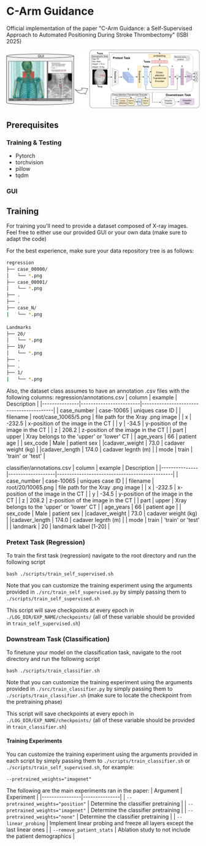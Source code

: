 # C-Arm Guidance
Official implementation of the paper "C-Arm Guidance: a Self-Supervised Approach to Automated Positioning During Stroke Thrombectomy" (ISBI 2025)

![model](assets/carm_arch.svg)

## Prerequisites
### Training & Testing
- Pytorch
- torchvision
- pillow
- tqdm
  
### GUI

## Training
For training you'll need to provide a dataset composed of X-ray images. Feel free to either use our provided GUI or your own data (make sure to adapt the code)

For the best experience, make sure your data repository tree is as follows:
```bash
regression
├── case_00000/
│   └── *.png
├── case_00001/
│   └── *.png
├── .
├── .
├── case_N/
|   └── *.png

Landmarks
├── 20/
│   └── *.png
├── 19/
│   └── *.png
├── .
├── .
├── 1/
|   └── *.png 
```
Also, the dataset class assumes to have an annotation .csv files with the following columns:
regression/annotations.csv
    |   column      |      example          | Description                                |
    |---------------|------------------------|------------------------------------------|
    |  case_number  |     case-10065        | uniques case ID                            |
    |   filename    | root/case_10065/5.png | file path for the Xray .png image          |
    |      x        |      -232.5           | x-position of the image in the CT          |
    |      y        |       -34.5           | y-position of the image in the CT          |
    |      z        |       208.2           | z-position of the image in the CT          |
    |     part      |       upper           | Xray belongs to the 'upper' or 'lower' CT  |
    |   age_years   |        66             | patient age                                |
    |   sex_code    |       Male            | patient sex                                |
    |cadaver_weight |       73.0            | cadaver weight (kg)                        |
    |cadaver_length |      174.0            | cadaver legnth (m)                         |
    |     mode      |      train            | 'train' or 'test'                          |
    
classifier/annotations.csv
    |   column      |      example      | Description                                |
    |---------------|-------------------|-----------------------------------------------|
    |  case_number  |     case-10065    | uniques case ID                            |
    |   filename    | root/20/10065.png | file path for the Xray .png image          |
    |      x        |      -232.5       | x-position of the image in the CT          |
    |      y        |       -34.5       | y-position of the image in the CT          |
    |      z        |       208.2       | z-position of the image in the CT          |
    |     part      |       upper       | Xray belongs to the 'upper' or 'lower' CT  |
    |   age_years   |        66         | patient age                                |
    |   sex_code    |       Male        | patient sex                                |
    |cadaver_weight |       73.0        | cadaver weight (kg)                        |
    |cadaver_length |      174.0        | cadaver legnth (m)                         |
    |     mode      |      train        | 'train' or 'test'                          |
    |   landmark    |       20          | landmark label [1-20]                      |

### Pretext Task (Regression)
To train the first task (regression) navigate to the root directory and run the following script
```
bash ./scripts/train_self_supervised.sh
```
Note that you can customize the training experiment using the arguments provided in `./src/train_self_supervised.py` by simply passing them to `./scripts/train_self_supervised.sh`

This script will save checkpoints at every epoch in `./LOG_DIR/EXP_NAME/checkpoints/` (all of these variable should be provided in `train_self_supervised.sh`)

### Downstream Task (Classification)
To finetune your model on the classification task, navigate to the root directory and run the following script
```
bash ./scripts/train_classifier.sh
```
Note that you can customize the training experiment using the arguments provided in `./src/train_classifier.py` by simply passing them to `./scripts/train_classifier.sh` (make sure to locate the checkpoint from the pretraining phase)

This script will save checkpoints at every epoch in `./LOG_DIR/EXP_NAME/checkpoints/` (all of these variable should be provided in `train_classifier.sh`)

#### Training Experiments
You can customize the training experiment using the arguments provided in each script by simply passing them to `./scripts/train_classifier.sh` or `./scripts/train_self_supervised.sh`, for example:
```
--pretrained_weights="imagenet"
```
The following are the main experiments ran in the paper:
| Argument       | Experiment    |
|----------------|---------------|
| `--pretrained_weights="position"` | Determine the classifier pretraining |
| `--pretrained_weights="imagenet"` | Determine the classifier pretraining |
| `--pretrained_weights="none"` | Determine the classifier pretraining |
| `--linear_probing` | Implement linear probing and freeze all layers except the last linear ones |
| `--remove_patient_stats` | Ablation study to not include the patient demographics |
